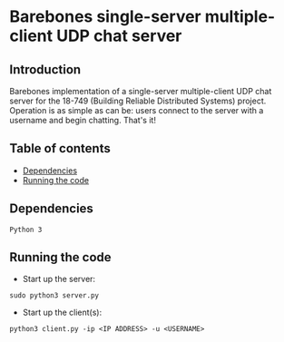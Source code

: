 # Barebones single-server multiple-client UDP chat server

## Introduction
Barebones implementation of a single-server multiple-client UDP chat server for the 18-749 (Building Reliable Distributed Systems) project. Operation is as simple as can be: users connect to the server with a username and begin chatting. That's it! 

## Table of contents
<!--ts-->
   * [Dependencies](#dependencies)
   * [Running the code](#running)
<!--te-->

<a name="dependencies"></a>
## Dependencies
```
Python 3
```

<a name="running"></a>
## Running the code
- Start up the server:
```
sudo python3 server.py
```
- Start up the client(s):
```
python3 client.py -ip <IP ADDRESS> -u <USERNAME>
```
